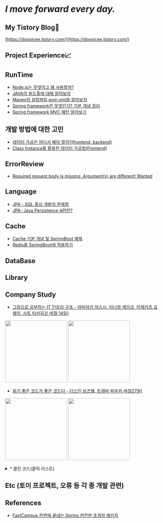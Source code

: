 # _I move forward every day._

## My Tistory Blog🌿
[https://doosicee.tistory.com/](https://doosicee.tistory.com/)

## Project Experience📈


## RunTime
* [Node.js는 무엇이고 왜 사용할까?](https://doosicee.tistory.com/entry/NodeJS-%EB%AC%B4%EC%97%87%EC%9D%B4%EA%B3%A0-%EC%99%9C%EC%82%AC%EC%9A%A9%ED%95%A0%EA%B9%8C)<br>
* [JAVA의 빌드툴에 대해 알아보자](https://doosicee.tistory.com/entry/JAVA%EC%9D%98-%EB%B9%8C%EB%93%9C%ED%88%B4%EC%97%90-%EB%8C%80%ED%95%B4-%EC%95%8C%EC%95%84%EB%B3%B4%EC%9E%90)<br>
* [Maven의 설정파일 pom.xml을 알아보자](https://doosicee.tistory.com/entry/Maven%EC%9D%98-%EC%84%A4%EC%A0%95%ED%8C%8C%EC%9D%BC-Pomxml%EC%9D%84-%EC%95%8C%EC%95%84%EB%B3%B4%EC%9E%90)<br>
* [Spring framework란 무엇인가? 기본 개념 정리](https://doosicee.tistory.com/entry/Spring-framework%EB%9E%80)<br>
* [Spring framework MVC 패턴 알아보기](https://doosicee.tistory.com/entry/Spring-framework-MVC-%ED%8C%A8%ED%84%B4)<br>

## 개발 방법에 대한 고민
* [데이터 가공은 어디서 해야 할까?(frontend, backend)](https://doosicee.tistory.com/entry/%EB%8D%B0%EC%9D%B4%ED%84%B0-%EA%B0%80%EA%B3%B5%EC%9D%80-%EC%96%B4%EB%94%94%EC%84%9C-%ED%95%B4%EC%95%BC-%ED%95%A0%EA%B9%8Cfrontend-backend) <br>
* [Class Instance를 활용한 데이터 가공법(Frontend)](https://doosicee.tistory.com/entry/Class-Instance%EB%A5%BC-%ED%99%9C%EC%9A%A9%ED%95%9C-%EB%8D%B0%EC%9D%B4%ED%84%B0-%EA%B0%80%EA%B3%B5Frontend)

## ErrorReview
* [Required request body is missing, Argument(s) are different! Wanted](https://doosicee.tistory.com/entry/SpringBoot-TestCode-Error-%EC%A0%95%EB%A6%AC)<br>


## Language
* [JPA - SQL 중심 개발의 문제점](https://doosicee.tistory.com/entry/JPA-SQL-%EC%A4%91%EC%8B%AC-%EA%B0%9C%EB%B0%9C%EC%9D%98-%EB%AC%B8%EC%A0%9C%EC%A0%90)<br>
* [JPA- Java Persistence API란?](https://doosicee.tistory.com/entry/JPA-Java-Persistence-API-%EB%9E%80)


## Cache
* [Cache 기본 개념 및 SpringBoot 예제](https://doosicee.tistory.com/entry/Cache%EC%99%80-SpringBoot-Redis)<br>
* [Redis를 SpringBoot에 적용하기](https://doosicee.tistory.com/entry/Redis%EB%A5%BC-SpringBoot%EC%97%90-%EC%A0%81%EC%9A%A9%ED%95%98%EA%B8%B0)<br>

## DataBase


## Library



## Company Study
* [그림으로 공부하는 IT 인프라 구조 - 야마자키 야스시, 미나와 케이코, 아제카츠 요헤이, 사토 타카히코 (6월 14일)](https://doosicee.tistory.com/entry/%EA%B7%B8%EB%A6%BC%EC%9C%BC%EB%A1%9C-%EA%B3%B5%EB%B6%80%ED%95%98%EB%8A%94-IT-%EC%9D%B8%ED%94%84%EB%9D%BC-%EA%B5%AC%EC%A1%B0%EC%A0%95%EB%A6%AC)<br>
<p>
  <img src="https://user-images.githubusercontent.com/82255957/174920350-f5ee5b7f-4cac-4af4-8dc8-4f2168c4294b.png" width="200" height="200"/>
  <img src="https://user-images.githubusercontent.com/82255957/174920400-e933691a-7cda-4015-afbf-3dc55ce45302.png" width="200" height="200"/>
</p>

* [읽기 좋은 코드가 좋은 코드다 - 더스틴 보즈웰, 트레버 파우커 (6월27일)](https://doosicee.tistory.com/entry/%EC%9D%BD%EA%B8%B0-%EC%A2%8B%EC%9D%80-%EC%BD%94%EB%93%9C%EA%B0%80-%EC%A2%8B%EC%9D%80-%EC%BD%94%EB%93%9C%EB%8B%A4)<br>
<p>
<img src="https://user-images.githubusercontent.com/82255957/176163242-2cb6e3d5-af7a-408a-be48-35ad6c289575.jpg" width="200" height="200"/>
<img src="https://user-images.githubusercontent.com/82255957/176163341-8ef8f439-6954-4a50-ad24-12348fe2a646.png" width="200" height="200"/>
</p>

<details>
<summary>* 클린 코드(클릭 리스트)</summary>
<div markdown="1">

|제목|내용|
|--|--|
|1장 깨끗한 코드|[깨끗한 코드 리뷰](https://doosicee.tistory.com/entry/CleanCode-1%EC%9E%A5-%EA%B9%A8%EB%81%97%ED%95%9C-%EC%BD%94%EB%93%9C?category=1083699)|
|2장 의미 있는 이름|[의미 있는 이름 리뷰](https://doosicee.tistory.com/entry/CleanCode-2%EC%9E%A5-%EC%9D%98%EB%AF%B8-%EC%9E%88%EB%8A%94-%EC%9D%B4%EB%A6%84?category=1083699)|
|3장 함수|[함수 리뷰](https://doosicee.tistory.com/entry/CleanCode-3%EC%9E%A5-%ED%95%A8%EC%88%98?category=1083699)|
|4장 주석|[주석 리뷰](https://doosicee.tistory.com/entry/CleanCode-4%EC%9E%A5-%EC%A3%BC%EC%84%9D)|
|5장 형식맞추기|[형식 리뷰](https://doosicee.tistory.com/entry/CleanCode-5%EC%9E%A5-%ED%98%95%EC%8B%9D-%EB%A7%9E%EC%B6%94%EA%B8%B0)|
|6장 객체와 자료구조|[객체와 자료구조 리뷰](https://doosicee.tistory.com/entry/CleanCode-6%EC%9E%A5-%EA%B0%9D%EC%B2%B4%EC%99%80-%EC%9E%90%EB%A3%8C%EA%B5%AC%EC%A1%B0)|

</div>
</details>

## Etc (토이 프로젝트, 오류 등 각 종 개발 관련)



## References
* [FastCampus 한번에 끝내는 Spring 완전판 초격차 패키지](https://fastcampus.co.kr/dev_online_spring)


